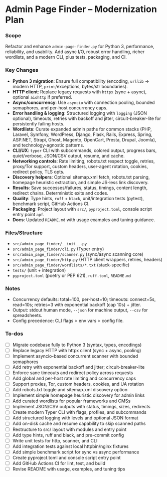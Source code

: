 <!-- 4345ba02-9899-48be-a5b1-677247169bec 40f1840a-8f5d-4971-80a3-fbd857fbfdde -->
# Admin Page Finder – Modernization Plan

### Scope

Refactor and enhance `admin-page-finder.py` for Python 3, performance, reliability, and usability. Add async I/O, robust error handling, richer wordlists, and a modern CLI, plus tests, packaging, and CI.

### Key Changes

- **Python 3 migration**: Ensure full compatibility (encoding, `urllib` → modern HTTP, `print`/exceptions, bytes/str boundaries).
- **HTTP client**: Replace legacy requests with `httpx` (sync + async), optional `aiohttp` if preferred.
- **Async/concurrency**: Use `asyncio` with connection pooling, bounded semaphores, and per-host concurrency caps.
- **Error handling & logging**: Structured logging with `logging` (JSON optional), timeouts, retries with backoff and jitter, circuit-breaker-lite for persistently failing hosts.
- **Wordlists**: Curate expanded admin paths for common stacks (PHP, Laravel, Symfony, WordPress, Django, Flask, Rails, Express, Spring, ASP.NET, Strapi, Ghost, Magento, OpenCart, Presta, Drupal, Joomla), and technology-agnostic patterns.
- **CLI/UX**: `typer` CLI with subcommands, colored output, progress bars, quiet/verbose, JSON/CSV output, resume, and cache.
- **Networking controls**: Rate limiting, robots.txt respect toggle, retries, proxy/Tor support, custom headers, user-agent rotation, cookies, redirect policy, TLS opts.
- **Discovery helpers**: Optional sitemap.xml fetch, robots.txt parsing, homepage heuristic extraction, and simple JS-less link discovery.
- **Results**: Save successes/failures, status, timings, content length, redirect chains. Deterministic exits and codes.
- **Quality**: Type hints, `ruff` + `black`, unit/integration tests (pytest), benchmark script, GitHub Actions CI.
- **Packaging**: Project layout with `src/`, `pyproject.toml`, console script entry point `apf`.
- **Docs**: Updated `README.md` with usage examples and tuning guidance.

### Files/Structure

- `src/admin_page_finder/__init__.py`
- `src/admin_page_finder/cli.py` (Typer entry)
- `src/admin_page_finder/scanner.py` (sync/async scanning core)
- `src/admin_page_finder/http.py` (HTTP client wrappers, retries, headers)
- `src/admin_page_finder/wordlists/*.txt` (stack-specific)
- `tests/` (unit + integration)
- `pyproject.toml` (poetry or PEP 621), `ruff.toml`, `README.md`

### Notes

- Concurrency defaults: total=100, per-host=10; timeouts: connect=5s, read=10s; retries=3 with exponential backoff (cap 10s) + jitter.
- Output: stdout human mode, `--json` for machine output, `--csv` for spreadsheets.
- Config precedence: CLI flags > env vars > config file.

### To-dos

- [ ] Migrate codebase fully to Python 3 (syntax, types, encodings)
- [ ] Replace legacy HTTP with httpx client (sync + async, pooling)
- [ ] Implement asyncio-based concurrent scanner with bounded semaphores
- [ ] Add retry with exponential backoff and jitter; circuit-breaker-lite
- [ ] Enforce sane timeouts and redirect policy across requests
- [ ] Add global and per-host rate limiting and concurrency caps
- [ ] Support proxies, Tor, custom headers, cookies, and UA rotation
- [ ] Add robots.txt toggle and sitemap.xml discovery option
- [ ] Implement simple homepage heuristic discovery for admin links
- [ ] Add curated wordlists for popular frameworks and CMSs
- [ ] Implement JSON/CSV outputs with status, timings, sizes, redirects
- [ ] Create modern Typer CLI with flags, profiles, and subcommands
- [ ] Add structured logging with levels and optional JSON format
- [ ] Add on-disk cache and resume capability to skip scanned paths
- [ ] Restructure to src/ layout with modules and entry point
- [ ] Add type hints, ruff and black, and pre-commit config
- [ ] Write unit tests for http, scanner, and CLI
- [ ] Add integration tests against local httpbin/nginx fixtures
- [ ] Add simple benchmark script for sync vs async performance
- [ ] Create pyproject.toml and console script entry point
- [ ] Add GitHub Actions CI for lint, test, and build
- [ ] Revise README with usage, examples, and tuning tips